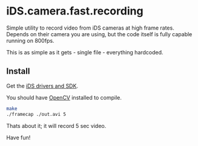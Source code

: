 # iDS.camera.fast.recording
Simple utility to record video from iDS cameras at high frame rates.
Depends on their camera you are using, but the code itself is fully capable running on 800fps.

This is as simple as it gets - single file - everything hardcoded.

## Install
Get the [iDS drivers and SDK](https://en.ids-imaging.com/download-ueye-lin64.html).

You should have [OpenCV](https://github.com/opencv/opencv) installed to compile.

```sh
make
./framecap ./out.avi 5
```

Thats about it; it will record 5 sec video.

Have fun!
